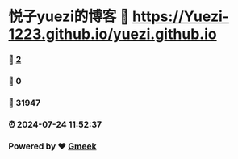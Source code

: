 # 悦子yuezi的博客 :link: https://Yuezi-1223.github.io/yuezi.github.io 
### :page_facing_up: [2](https://Yuezi-1223.github.io/yuezi.github.io/tag.html) 
### :speech_balloon: 0 
### :hibiscus: 31947 
### :alarm_clock: 2024-07-24 11:52:37 
### Powered by :heart: [Gmeek](https://github.com/Meekdai/Gmeek)
